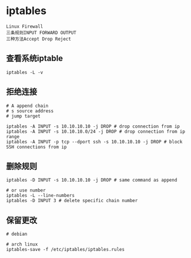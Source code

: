 # iptables

	Linux Firewall
	三条规则INPUT FORWARD OUTPUT
	三种方法Accept Drop Reject

## 查看系统iptable
```shell
iptables -L -v
```

## 拒绝连接
```shell
# A append chain
# s source address
# jump target

iptables -A INPUT -s 10.10.10.10 -j DROP # drop connection from ip
iptables -A INPUT -s 10.10.10.0/24 -j DROP # drop connection from ip range
iptables -A INPUT -p tcp --dport ssh -s 10.10.10.10 -j DROP # block SSH connections from ip
```

## 删除规则
```shell
iptables -D INPUT -s 10.10.10.10 -j DROP # same command as append

# or use number
iptables -L --line-numbers
iptables -D INPUT 3 # delete specific chain number
```

## 保留更改
```shell
# debian

# arch linux
iptables-save -f /etc/iptables/iptables.rules
```